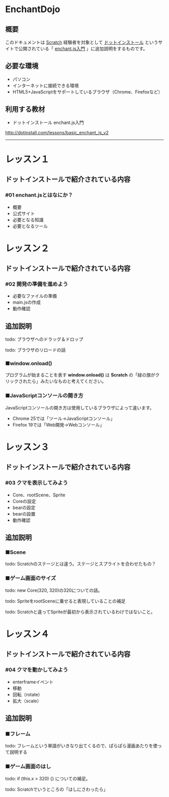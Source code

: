 # EnchantDojo

## 概要
このドキュメントは [Scratch](http://scratch.mit.edu/ "Scratch") 経験者を対象として [ドットインストール](http://dotinstall.com/ "ドットインストール") というサイトで公開されている「 [enchant.js入門](http://dotinstall.com/lessons/basic_enchant_js_v2 "enchant.js入門") 」に追加説明をするものです。




## 必要な環境
* パソコン
* インターネットに接続できる環境
* HTML5+JavaScriptをサポートしているブラウザ（Chrome、Firefoxなど）


## 利用する教材

* ドットインストール enchant.js入門

http://dotinstall.com/lessons/basic_enchant_js_v2

*****

# レッスン１

## ドットインストールで紹介されている内容

### #01 enchant.jsとはなにか？
* 概要
* 公式サイト
* 必要となる知識
* 必要となるツール

# レッスン２

## ドットインストールで紹介されている内容

### #02 開発の準備を進めよう
* 必要なファイルの準備
* main.jsの作成
* 動作確認

## 追加説明

todo: ブラウザへのドラッグ＆ドロップ

todo: ブラウザのリロードの話

### ■window.onload()
プログラムが始まることを表す **window.onload()** は **Scratch** の「緑の旗がクリックされたら」みたいなものと考えてください。



### ■JavaScriptコンソールの開き方
JavaScriptコンソールの開き方は使用しているブラウザによって違います。
   * Chrome 25では「ツール→JavaScriptコンソール」
   * Firefox 19では「Web開発→Webコンソール」

# レッスン３

## ドットインストールで紹介されている内容

### #03 クマを表示してみよう
* Core、rootScene、Sprite
* Coreの設定
* bearの設定
* bearの設置
* 動作確認

## 追加説明

### ■Scene
todo: Scratchのステージとは違う。ステージとスプライトを合わせたもの？

### ■ゲーム画面のサイズ
todo: new Core(320, 320)の320についての話。

todo: SpriteをrootSceneに乗せると表現していることの補足

todo: Scratchと違ってSpriteが最初から表示されているわけではないこと。


# レッスン４

## ドットインストールで紹介されている内容

### #04 クマを動かしてみよう
* enterframeイベント
* 移動
* 回転（rotate）
* 拡大（scale）

## 追加説明

### ■フレーム

todo: フレームという単語がいきなり出てくるので、ぱらぱら漫画あたりを使って説明する

### ■ゲーム画面のはし

todo: if (this.x > 320) {} についての補足。

todo: Scratchでいうところの「はしにさわったら」

